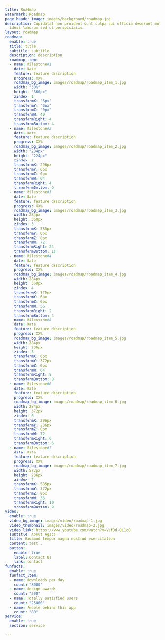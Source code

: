 ```yaml
---
title: Roadmap
watermark: Roadmap
page_header_image: images/background/roadmap.jpg
description: Cupidatat non proident sunt culpa qui officia deserunt mollit <br> anim
  idest laborum sed ut perspiciatis.
layout: roadmap
roadmap:
  enable: true
  title: title
  subtitle: subtitle
  description: description
  roadmap_item:
  - name: Milestone#1
    date: Date
    feature: feature description
    progress: XX%
    roadmap_bg_image: images/roadmap/roadmap_item_1.jpg
    width: "30%"
    height: "360px"
    zindex: 1
    transformX: "6px"
    transformY: "6px"
    transformZ: "0px"
    transformW: 40
    transformRight: 4
    transformBottom: 4
  - name: Milestone#2
    date: Date
    feature: feature description
    progress: XX%
    roadmap_bg_image: images/roadmap/roadmap_item_2.jpg
    width: "284px"
    height: "224px"
    zindex: 2
    transformX: 296px
    transformY: 6px
    transformZ: 0px
    transformW: 64
    transformRight: 4
    transformBottom: 6
  - name: Milestone#3
    date: Date
    feature: feature description
    progress: XX%
    roadmap_bg_image: images/roadmap/roadmap_item_3.jpg
    width: 284px
    height: 360px
    zindex: 3
    transformX: 585px
    transformY: 6px
    transformZ: 0px
    transformW: 72
    transformRight: 24
    transformBottom: 10
  - name: Milestone#4
    date: Date
    feature: feature description
    progress: XX%
    roadmap_bg_image: images/roadmap/roadmap_item_4.jpg
    width: 284px
    height: 360px
    zindex: 4
    transformX: 875px
    transformY: 6px
    transformZ: 0px
    transformW: 56
    transformRight: 2
    transformBottom: 4
  - name: Milestone#5
    date: Date
    feature: feature description
    progress: XX%
    roadmap_bg_image: images/roadmap/roadmap_item_5.jpg
    width: 284px
    height: 236px
    zindex: 5
    transformX: 6px
    transformY: 372px
    transformZ: 0px
    transformW: 64
    transformRight: 8
    transformBottom: 8
  - name: Milestone#6
    date: Date
    feature: feature description
    progress: XX%
    roadmap_bg_image: images/roadmap/roadmap_item_6.jpg
    width: 284px
    height: 372px
    zindex: 6
    transformX: 296px
    transformY: 236px
    transformZ: 0px 
    transformW: 72
    transformRight: 6
    transformBottom: 6
  - name: Milestone#7
    date: Date
    feature: feature description
    progress: XX%
    roadmap_bg_image: images/roadmap/roadmap_item_7.jpg
    width: 573px
    height: 236px
    zindex: 7
    transformX: 585px
    transformY: 372px
    transformZ: 0px
    transformW: 36
    transformRight: 10
    transformBottom: 0
video:
  enable: true
  video_bg_image: images/video/roadmap-1.jpg
  video_thumbnail: images/video/roadmap-2.jpg
  video_link: https://www.youtube.com/watch?v=VufDd-QL1c0
  subtitle: About Agico
  title: Eausmod tempor magna nostrud exercitation
  content: test .
  button:
    enable: true
    label: Contact Us
    link: contact
funfacts:
  enable: true
  funfact_item:
  - name: Downloads per day
    count: "8000"
  - name: Design awards
    count: "200"
  - name: Totally satisfied users
    count: "25000"
  - name: People behind this app
    count: "80"
service:
  enable: true
  section: service

---
```

